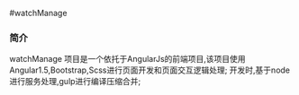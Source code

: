 #watchManage

### 简介
   watchManage 项目是一个依托于AngularJs的前端项目,该项目使用Angular1.5,Bootstrap,Scss进行页面开发和页面交互逻辑处理;
开发时,基于node进行服务处理,gulp进行编译压缩合并;
